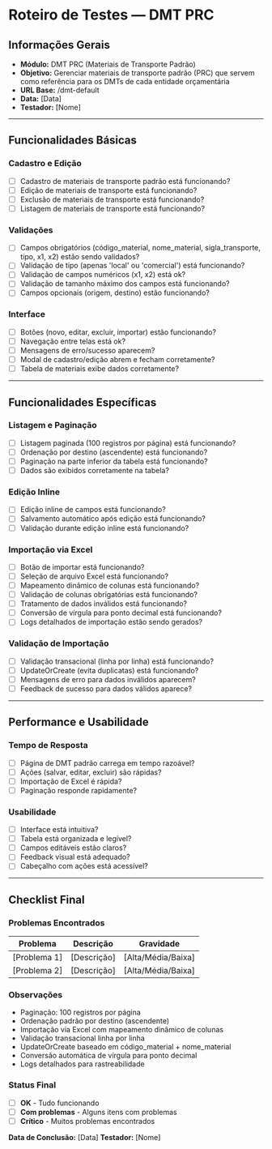 # Roteiro de Testes — DMT PRC

## Informações Gerais
- **Módulo:** DMT PRC (Materiais de Transporte Padrão)
- **Objetivo:** Gerenciar materiais de transporte padrão (PRC) que servem como referência para os DMTs de cada entidade orçamentária
- **URL Base:** /dmt-default
- **Data:** [Data]
- **Testador:** [Nome]

---

## Funcionalidades Básicas

### Cadastro e Edição
- [ ] Cadastro de materiais de transporte padrão está funcionando?
- [ ] Edição de materiais de transporte está funcionando?
- [ ] Exclusão de materiais de transporte está funcionando?
- [ ] Listagem de materiais de transporte está funcionando?

### Validações
- [ ] Campos obrigatórios (código_material, nome_material, sigla_transporte, tipo, x1, x2) estão sendo validados?
- [ ] Validação de tipo (apenas 'local' ou 'comercial') está funcionando?
- [ ] Validação de campos numéricos (x1, x2) está ok?
- [ ] Validação de tamanho máximo dos campos está funcionando?
- [ ] Campos opcionais (origem, destino) estão funcionando?

### Interface
- [ ] Botões (novo, editar, excluir, importar) estão funcionando?
- [ ] Navegação entre telas está ok?
- [ ] Mensagens de erro/sucesso aparecem?
- [ ] Modal de cadastro/edição abrem e fecham corretamente?
- [ ] Tabela de materiais exibe dados corretamente?

---

## Funcionalidades Específicas

### Listagem e Paginação
- [ ] Listagem paginada (100 registros por página) está funcionando?
- [ ] Ordenação por destino (ascendente) está funcionando?
- [ ] Paginação na parte inferior da tabela está funcionando?
- [ ] Dados são exibidos corretamente na tabela?

### Edição Inline
- [ ] Edição inline de campos está funcionando?
- [ ] Salvamento automático após edição está funcionando?
- [ ] Validação durante edição inline está funcionando?

### Importação via Excel
- [ ] Botão de importar está funcionando?
- [ ] Seleção de arquivo Excel está funcionando?
- [ ] Mapeamento dinâmico de colunas está funcionando?
- [ ] Validação de colunas obrigatórias está funcionando?
- [ ] Tratamento de dados inválidos está funcionando?
- [ ] Conversão de vírgula para ponto decimal está funcionando?
- [ ] Logs detalhados de importação estão sendo gerados?

### Validação de Importação
- [ ] Validação transacional (linha por linha) está funcionando?
- [ ] UpdateOrCreate (evita duplicatas) está funcionando?
- [ ] Mensagens de erro para dados inválidos aparecem?
- [ ] Feedback de sucesso para dados válidos aparece?

---

## Performance e Usabilidade

### Tempo de Resposta
- [ ] Página de DMT padrão carrega em tempo razoável?
- [ ] Ações (salvar, editar, excluir) são rápidas?
- [ ] Importação de Excel é rápida?
- [ ] Paginação responde rapidamente?

### Usabilidade
- [ ] Interface está intuitiva?
- [ ] Tabela está organizada e legível?
- [ ] Campos editáveis estão claros?
- [ ] Feedback visual está adequado?
- [ ] Cabeçalho com ações está acessível?

---

## Checklist Final

### Problemas Encontrados
| Problema | Descrição | Gravidade |
|----------|-----------|-----------|
| [Problema 1] | [Descrição] | [Alta/Média/Baixa] |
| [Problema 2] | [Descrição] | [Alta/Média/Baixa] |

### Observações
- Paginação: 100 registros por página
- Ordenação padrão por destino (ascendente)
- Importação via Excel com mapeamento dinâmico de colunas
- Validação transacional linha por linha
- UpdateOrCreate baseado em código_material + nome_material
- Conversão automática de vírgula para ponto decimal
- Logs detalhados para rastreabilidade

### Status Final
- [ ] **OK** - Tudo funcionando
- [ ] **Com problemas** - Alguns itens com problemas
- [ ] **Crítico** - Muitos problemas encontrados

**Data de Conclusão:** [Data]
**Testador:** [Nome] 